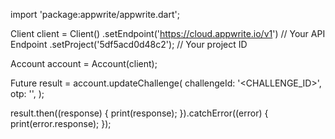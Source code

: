 import 'package:appwrite/appwrite.dart';

Client client = Client()
  .setEndpoint('https://cloud.appwrite.io/v1') // Your API Endpoint
  .setProject('5df5acd0d48c2'); // Your project ID

Account account = Account(client);

Future result = account.updateChallenge(
  challengeId: '<CHALLENGE_ID>',
  otp: '<OTP>',
);

result.then((response) {
  print(response);
}).catchError((error) {
  print(error.response);
});


